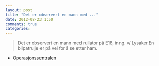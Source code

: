```yaml
---
layout: post
title: "Det er observert en mann med ..."
date: 2012-08-23 1:50
comments: true
categories: 
---
```

> Det er observert en mann med rullator på E18, inng. v/ Lysaker.En bilpatrulje er på vei for å se etter ham. 
- [Operasjonssentralen](http://twitter.com/oslopolitiops/status/238558815858094080)
